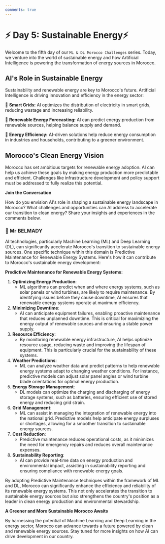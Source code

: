 ```yaml
---
comments: true
---
```


# **⚡ Day 5: Sustainable Energy⚡**

Welcome to the fifth day of our ``ML & DL Morocco Challenges`` series. Today, we venture into the world of sustainable energy and how Artificial Intelligence is powering the transformation of energy sources in Morocco.

## **AI's Role in Sustainable Energy**

Sustainability and renewable energy are key to Morocco's future. Artificial Intelligence is driving innovation and efficiency in the energy sector:

🔹 **Smart Grids:** AI optimizes the distribution of electricity in smart grids, reducing wastage and increasing reliability.

🔹 **Renewable Energy Forecasting:** AI can predict energy production from renewable sources, helping balance supply and demand.

🔹 **Energy Efficiency:** AI-driven solutions help reduce energy consumption in industries and households, contributing to a greener environment.

## **Morocco's Clean Energy Vision**

Morocco has set ambitious targets for renewable energy adoption. AI can help us achieve these goals by making energy production more predictable and efficient. Challenges like infrastructure development and policy support must be addressed to fully realize this potential.

<!-- 🌟 **[Explore How AI is Leading the Sustainable Energy Transformation in Morocco](https://thinkable-expert-c75.notion.site/Day-5-Sustainable-Energy-Transformation-dc6de38103e94634a0245a806fa92b9c?pvs=4)** 🌟 -->

**Join the Conversation**

How do you envision AI's role in shaping a sustainable energy landscape in Morocco? What challenges and opportunities can AI address to accelerate our transition to clean energy? Share your insights and experiences in the comments below.

### 🧠 **Mr BELMADY**

AI technologies, particularly Machine Learning (ML) and Deep Learning (DL), can significantly accelerate Morocco's transition to sustainable energy sources. One specific technique within this domain is Predictive Maintenance for Renewable Energy Systems. Here's how it can contribute to Morocco's sustainable energy development:

**Predictive Maintenance for Renewable Energy Systems:**

1. **Optimizing Energy Production**:
    - ML algorithms can predict when and where energy systems, such as solar panels or wind turbines, are likely to require maintenance. By identifying issues before they cause downtime, AI ensures that renewable energy systems operate at maximum efficiency.
2. **Minimizing Downtime**:
    - AI can anticipate equipment failures, enabling proactive maintenance that reduces unplanned downtime. This is critical for maximizing the energy output of renewable sources and ensuring a stable power supply.
3. **Resource Efficiency**:
    - By monitoring renewable energy infrastructure, AI helps optimize resource usage, reducing waste and improving the lifespan of equipment. This is particularly crucial for the sustainability of these systems.
4. **Weather Predictions**:
    - ML can analyze weather data and predict patterns to help renewable energy systems adapt to changing weather conditions. For instance, predictive models can adjust solar panel angles or wind turbine blade orientations for optimal energy production.
5. **Energy Storage Management**:
    - DL models can optimize the charging and discharging of energy storage systems, such as batteries, ensuring efficient use of stored energy and reducing grid strain.
6. **Grid Management**:
    - ML can assist in managing the integration of renewable energy into the national grid. Predictive models help anticipate energy surpluses or shortages, allowing for a smoother transition to sustainable energy sources.
7. **Cost Reduction**:
    - Predictive maintenance reduces operational costs, as it minimizes the need for emergency repairs and reduces overall maintenance expenses.
8. **Sustainability Reporting**:
    - AI can provide real-time data on energy production and environmental impact, assisting in sustainability reporting and ensuring compliance with renewable energy goals.

By adopting Predictive Maintenance techniques within the framework of ML and DL, Morocco can significantly enhance the efficiency and reliability of its renewable energy systems. This not only accelerates the transition to sustainable energy sources but also strengthens the country's position as a leader in clean energy production and environmental stewardship.

**A Greener and More Sustainable Morocco Awaits**

By harnessing the potential of Machine Learning and Deep Learning in the energy sector, Morocco can advance towards a future powered by clean and renewable energy sources. Stay tuned for more insights on how AI can drive development in our country.